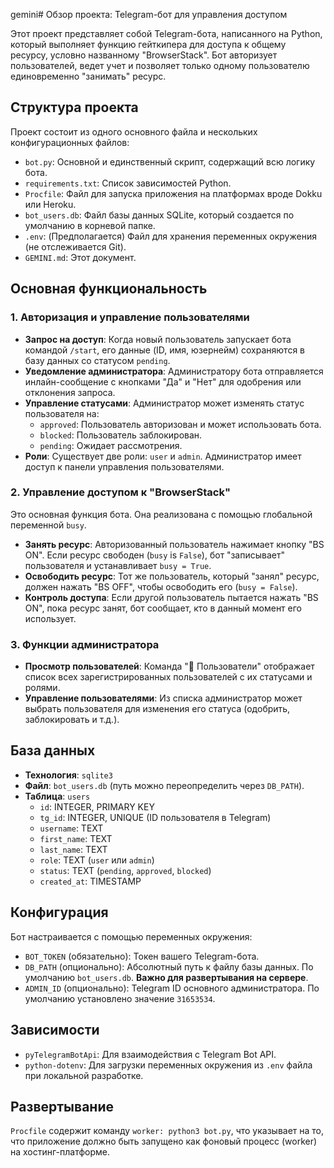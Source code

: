 gemini# Обзор проекта: Telegram-бот для управления доступом

Этот проект представляет собой Telegram-бота, написанного на Python, который выполняет функцию гейткипера для доступа к общему ресурсу, условно названному "BrowserStack". Бот авторизует пользователей, ведет учет и позволяет только одному пользователю единовременно "занимать" ресурс.

## Структура проекта

Проект состоит из одного основного файла и нескольких конфигурационных файлов:

-   `bot.py`: Основной и единственный скрипт, содержащий всю логику бота.
-   `requirements.txt`: Список зависимостей Python.
-   `Procfile`: Файл для запуска приложения на платформах вроде Dokku или Heroku.
-   `bot_users.db`: Файл базы данных SQLite, который создается по умолчанию в корневой папке.
-   `.env`: (Предполагается) Файл для хранения переменных окружения (не отслеживается Git).
-   `GEMINI.md`: Этот документ.

## Основная функциональность

### 1. Авторизация и управление пользователями

-   **Запрос на доступ**: Когда новый пользователь запускает бота командой `/start`, его данные (ID, имя, юзернейм) сохраняются в базу данных со статусом `pending`.
-   **Уведомление администратора**: Администратору бота отправляется инлайн-сообщение с кнопками "Да" и "Нет" для одобрения или отклонения запроса.
-   **Управление статусами**: Администратор может изменять статус пользователя на:
    -   `approved`: Пользователь авторизован и может использовать бота.
    -   `blocked`: Пользователь заблокирован.
    -   `pending`: Ожидает рассмотрения.
-   **Роли**: Существует две роли: `user` и `admin`. Администратор имеет доступ к панели управления пользователями.

### 2. Управление доступом к "BrowserStack"

Это основная функция бота. Она реализована с помощью глобальной переменной `busy`.

-   **Занять ресурс**: Авторизованный пользователь нажимает кнопку "BS ON". Если ресурс свободен (`busy` is `False`), бот "записывает" пользователя и устанавливает `busy = True`.
-   **Освободить ресурс**: Тот же пользователь, который "занял" ресурс, должен нажать "BS OFF", чтобы освободить его (`busy = False`).
-   **Контроль доступа**: Если другой пользователь пытается нажать "BS ON", пока ресурс занят, бот сообщает, кто в данный момент его использует.

### 3. Функции администратора

-   **Просмотр пользователей**: Команда "👥 Пользователи" отображает список всех зарегистрированных пользователей с их статусами и ролями.
-   **Управление пользователями**: Из списка администратор может выбрать пользователя для изменения его статуса (одобрить, заблокировать и т.д.).

## База данных

-   **Технология**: `sqlite3`
-   **Файл**: `bot_users.db` (путь можно переопределить через `DB_PATH`).
-   **Таблица**: `users`
    -   `id`: INTEGER, PRIMARY KEY
    -   `tg_id`: INTEGER, UNIQUE (ID пользователя в Telegram)
    -   `username`: TEXT
    -   `first_name`: TEXT
    -   `last_name`: TEXT
    -   `role`: TEXT (`user` или `admin`)
    -   `status`: TEXT (`pending`, `approved`, `blocked`)
    -   `created_at`: TIMESTAMP

## Конфигурация

Бот настраивается с помощью переменных окружения:

-   `BOT_TOKEN` (обязательно): Токен вашего Telegram-бота.
-   `DB_PATH` (опционально): Абсолютный путь к файлу базы данных. По умолчанию `bot_users.db`. **Важно для развертывания на сервере**.
-   `ADMIN_ID` (опционально): Telegram ID основного администратора. По умолчанию установлено значение `31653534`.

## Зависимости

-   `pyTelegramBotApi`: Для взаимодействия с Telegram Bot API.
-   `python-dotenv`: Для загрузки переменных окружения из `.env` файла при локальной разработке.

## Развертывание

`Procfile` содержит команду `worker: python3 bot.py`, что указывает на то, что приложение должно быть запущено как фоновый процесс (worker) на хостинг-платформе.
